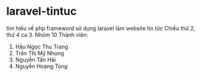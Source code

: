 # laravel-tintuc
tìm hiểu về php frameword sử dụng laravel làm website tin tức
Chiều thứ 2, thứ 4 ca 3.
Nhóm 10
Thành viên:
1. Hầu Ngọc Thu Trang
2. Trần Thị Mỹ Nhung
3. Nguyễn Tấn Hải
4. Nguyễn Hoàng Tùng
